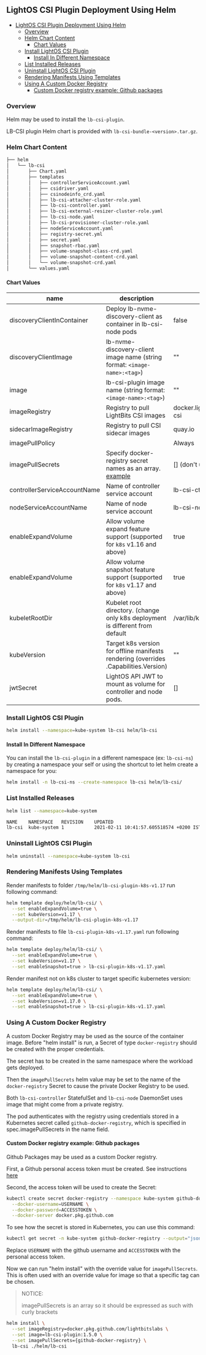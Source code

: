 <div style="page-break-after: always;"></div>

## LightOS CSI Plugin Deployment Using Helm

- [LightOS CSI Plugin Deployment Using Helm](#lightos-csi-plugin-deployment-using-helm)
  - [Overview](#overview)
  - [Helm Chart Content](#helm-chart-content)
    - [Chart Values](#chart-values)
  - [Install LightOS CSI Plugin](#install-lightos-csi-plugin)
    - [Install In Different Namespace](#install-in-different-namespace)
  - [List Installed Releases](#list-installed-releases)
  - [Uninstall LightOS CSI Plugin](#uninstall-lightos-csi-plugin)
  - [Rendering Manifests Using Templates](#rendering-manifests-using-templates)
  - [Using A Custom Docker Registry](#using-a-custom-docker-registry)
    - [Custom Docker registry example: Github packages](#custom-docker-registry-example-github-packages)

### Overview

Helm may be used to install the `lb-csi-plugin`.

LB-CSI plugin Helm chart is provided with `lb-csi-bundle-<version>.tar.gz`.

### Helm Chart Content

```bash
├── helm
│   └── lb-csi
│       ├── Chart.yaml
│       ├── templates
│       │   ├── controllerServiceAccount.yaml
│       │   ├── csidriver.yaml
│       │   ├── csinodeinfo_crd.yaml
│       │   ├── lb-csi-attacher-cluster-role.yaml
│       │   ├── lb-csi-controller.yaml
│       │   ├── lb-csi-external-resizer-cluster-role.yaml
│       │   ├── lb-csi-node.yaml
│       │   ├── lb-csi-provisioner-cluster-role.yaml
│       │   ├── nodeServiceAccount.yaml
│       │   ├── registry-secret.yml
│       │   ├── secret.yaml
│       │   ├── snapshot-rbac.yaml
│       │   ├── volume-snapshot-class-crd.yaml
│       │   ├── volume-snapshot-content-crd.yaml
│       │   └── volume-snapshot-crd.yaml
│       └── values.yaml
```

#### Chart Values

| name                         | description                                                                         | default         |
|------------------------------|-------------------------------------------------------------------------------------|-----------------|
| discoveryClientInContainer   | Deploy lb-nvme-discovery-client as container in lb-csi-node pods                    | false           |
| discoveryClientImage         | lb-nvme-discovery-client image name (string format: `<image-name>:<tag>`)           | ""              |
| image                        | lb-csi-plugin image name (string format:  `<image-name>:<tag>`)                     | ""              |
| imageRegistry                | Registry to pull LightBits CSI images                           | docker.lightbitslabs.com/lightos-csi|
| sidecarImageRegistry         | Registry to pull CSI sidecar images                                                 | quay.io         |
| imagePullPolicy              |                                                                                     | Always          |
| imagePullSecrets             | Specify docker-registry secret names as an array. [example](#using-a-custom-docker-registry-with-the-helm-chart)       | [] (don't use secret)  |
| controllerServiceAccountName | Name of controller service account                                                  | lb-csi-ctrl-sa  |
| nodeServiceAccountName       | Name of node service account                                                        | lb-csi-node-sa  |
| enableExpandVolume           | Allow volume expand feature support (supported for `k8s` v1.16 and above)           | true            |
| enableExpandVolume           | Allow volume snapshot feature support (supported for `k8s` v1.17 and above)         | true            |
| kubeletRootDir               | Kubelet root directory. (change only k8s deployment is different from default       | /var/lib/kubelet|
| kubeVersion                  | Target k8s version for offline manifests rendering (overrides .Capabilities.Version)| ""              |
| jwtSecret                    | LightOS API JWT to mount as volume for controller and node pods.                    | []              |


### Install LightOS CSI Plugin

```bash
helm install --namespace=kube-system lb-csi helm/lb-csi
```

#### Install In Different Namespace

You can install the `lb-csi-plugin` in a different namespace (ex: `lb-csi-ns`)
by creating a namespace your self or using the shortcut to let helm create a namespace for you:

```bash
helm install -n lb-csi-ns --create-namespace lb-csi helm/lb-csi/
```

### List Installed Releases

```bash
helm list --namespace=kube-system

NAME  	NAMESPACE  	REVISION	UPDATED                                	STATUS  	CHART              	APP VERSION
lb-csi	kube-system	1       	2021-02-11 10:41:57.605518574 +0200 IST	deployed	lb-csi-plugin-0.3.0	1.5.0
```

### Uninstall LightOS CSI Plugin

```bash
helm uninstall --namespace=kube-system lb-csi
```

### Rendering Manifests Using Templates

Render manifests to folder `/tmp/helm/lb-csi-plugin-k8s-v1.17` run following command:

```bash
helm template deploy/helm/lb-csi/ \
  --set enableExpandVolume=true \
  --set kubeVersion=v1.17 \
  --output-dir=/tmp/helm/lb-csi-plugin-k8s-v1.17
```

Render manifests to file `lb-csi-plugin-k8s-v1.17.yaml` run following command:

```bash
helm template deploy/helm/lb-csi/ \
  --set enableExpandVolume=true \
  --set kubeVersion=v1.17 \
  --set enableSnapshot=true > lb-csi-plugin-k8s-v1.17.yaml
```

Render manifest not on k8s cluster to target specific kubernetes version:

```bash
helm template deploy/helm/lb-csi/ \
  --set enableExpandVolume=true \
  --set kubeVersion=v1.17.0 \
  --set enableSnapshot=true > lb-csi-plugin-k8s-v1.17.yaml
```

### Using A Custom Docker Registry

A custom Docker Registry may be used as the source of the container image. Before "helm install" is run, a Secret of type `docker-registry` should be created with the proper credentials.

The secret has to be created in the same namespace where the workload gets deployed.

Then the `imagePullSecrets` helm value may be set to the name of the `docker-registry` Secret to cause the private Docker Registry to be used.

Both `lb-csi-controller` StatefulSet and `lb-csi-node` DaemonSet uses image that might come from a private registry. 

The pod authenticates with the registry using credentials stored in a Kubernetes secret called `github-docker-registry`, which is specified in spec.imagePullSecrets in the name field.

#### Custom Docker registry example: Github packages

Github Packages may be used as a custom Docker registry.

First, a Github personal access token must be created. See instructions [here](https://docs.github.com/en/github/authenticating-to-github/creating-a-personal-access-token)

Second, the access token will be used to create the Secret:

```bash
kubectl create secret docker-registry --namespace kube-system github-docker-registry \
  --docker-username=USERNAME \
  --docker-password=ACCESSTOKEN \
  --docker-server docker.pkg.github.com
```

To see how the secret is stored in Kubernetes, you can use this command:

```bash
kubectl get secret -n kube-system github-docker-registry --output="jsonpath={.data.\.dockerconfigjson}" | base64 --decode
```

Replace `USERNAME` with the github username and `ACCESSTOKEN` with the personal access token.

Now we can run "helm install" with the override value for `imagePullSecrets`. This is often used with an override value for image so that a specific tag can be chosen.

> NOTICE:
>
> imagePullSecrets is an array so it should be expressed as such with curly brackets

```bash
helm install \
  --set imageRegistry=docker.pkg.github.com/lightbitslabs \
  --set image=lb-csi-plugin:1.5.0 \
  --set imagePullSecrets={github-docker-registry} \
  lb-csi ./helm/lb-csi
```
